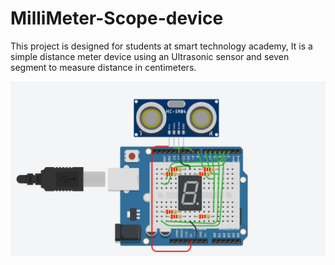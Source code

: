 # MilliMeter-Scope-device
This project is designed for students at smart technology academy, It is a simple distance meter device using an Ultrasonic sensor and seven segment to measure distance in centimeters.



![](https://github.com/MAzewail/MilliMeter-Scope-device/blob/main/Ultrasonic.PNG)
